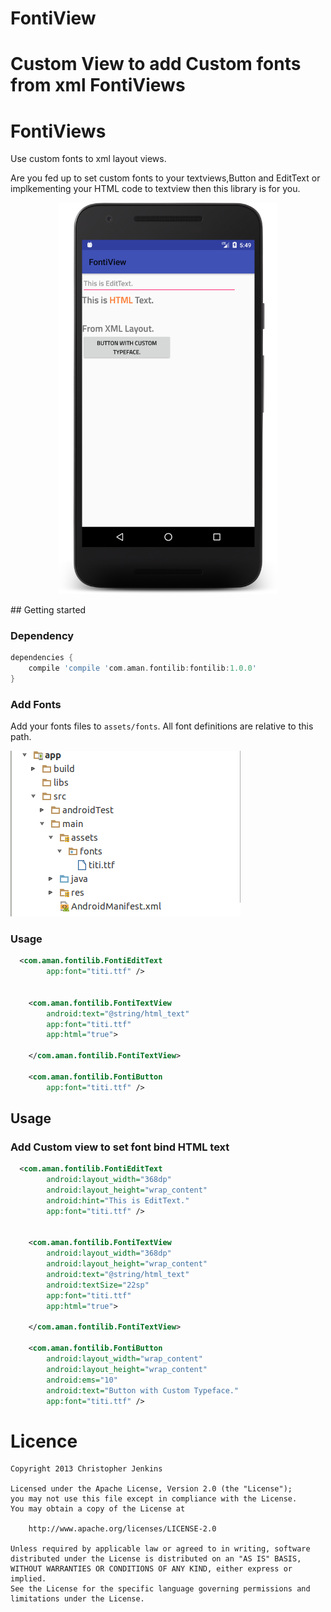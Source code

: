 # FontiView
Custom View to add Custom fonts from xml 
FontiViews
===========

FontiViews
===========


Use custom fonts to xml layout views.

Are you fed up to set custom fonts to your textviews,Button and EditText or implkementing your HTML code to textview then this library is for you. 


<p align="center">
  <img src="https://github.com/AmanChugh/FontiView/blob/master/fontview.png" width="350"/>
</p>
## Getting started

### Dependency


```groovy
dependencies {
    compile 'compile 'com.aman.fontilib:fontilib:1.0.0'
}
```
### Add Fonts

Add your fonts files to `assets/fonts`. All font definitions are relative to this path.

![alt text](https://github.com/AmanChugh/FontiView/blob/master/fonts.png "ScreenShot Of Fonts directory")


### Usage

```xml
  <com.aman.fontilib.FontiEditText
        app:font="titi.ttf" />


    <com.aman.fontilib.FontiTextView
        android:text="@string/html_text"
        app:font="titi.ttf"
        app:html="true">

    </com.aman.fontilib.FontiTextView>

    <com.aman.fontilib.FontiButton
        app:font="titi.ttf" />

``` 


## Usage

### Add Custom view to set font bind HTML text 

```xml
  <com.aman.fontilib.FontiEditText
        android:layout_width="368dp"
        android:layout_height="wrap_content"
        android:hint="This is EditText."
        app:font="titi.ttf" />


    <com.aman.fontilib.FontiTextView
        android:layout_width="368dp"
        android:layout_height="wrap_content"
        android:text="@string/html_text"
        android:textSize="22sp"
        app:font="titi.ttf"
        app:html="true">

    </com.aman.fontilib.FontiTextView>

    <com.aman.fontilib.FontiButton
        android:layout_width="wrap_content"
        android:layout_height="wrap_content"
        android:ems="10"
        android:text="Button with Custom Typeface."
        app:font="titi.ttf" />

```

# Licence

    Copyright 2013 Christopher Jenkins
    
    Licensed under the Apache License, Version 2.0 (the "License");
    you may not use this file except in compliance with the License.
    You may obtain a copy of the License at
    
        http://www.apache.org/licenses/LICENSE-2.0
    
    Unless required by applicable law or agreed to in writing, software
    distributed under the License is distributed on an "AS IS" BASIS,
    WITHOUT WARRANTIES OR CONDITIONS OF ANY KIND, either express or implied.
    See the License for the specific language governing permissions and
    limitations under the License.



